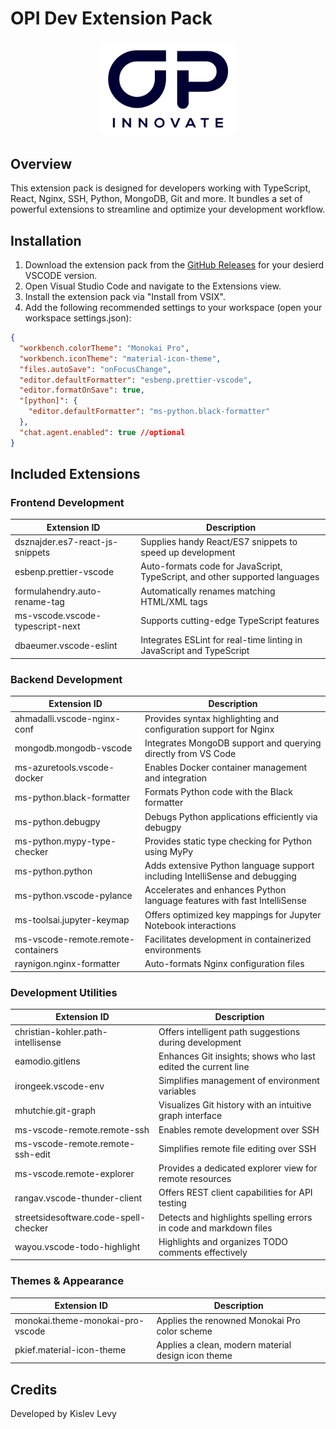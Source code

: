# OPI Dev Extension Pack

<div style="text-align: center; margin: 20px 0;">
  <img src="icon.png" alt="OPI Icon" width="200" style="background-color: white; padding: 10px; display: inline-block; border-radius: 10px;">
</div>

## Overview

This extension pack is designed for developers working with TypeScript, React, Nginx, SSH, Python, MongoDB, Git and more. It bundles a set of powerful extensions to streamline and optimize your development workflow.

## Installation

1. Download the extension pack from the [GitHub Releases](https://github.com/kislev-opi/opi-dev-extension-pack/releases/latest) for your desierd VSCODE version.
2. Open Visual Studio Code and navigate to the Extensions view.
3. Install the extension pack via "Install from VSIX".
4. Add the following recommended settings to your workspace (open your workspace settings.json):

```json
{
  "workbench.colorTheme": "Monokai Pro",
  "workbench.iconTheme": "material-icon-theme",
  "files.autoSave": "onFocusChange",
  "editor.defaultFormatter": "esbenp.prettier-vscode",
  "editor.formatOnSave": true,
  "[python]": {
    "editor.defaultFormatter": "ms-python.black-formatter"
  },
  "chat.agent.enabled": true //optional
}
```

## Included Extensions

### Frontend Development

| Extension ID                     | Description                                                                 |
| -------------------------------- | --------------------------------------------------------------------------- |
| dsznajder.es7-react-js-snippets  | Supplies handy React/ES7 snippets to speed up development                   |
| esbenp.prettier-vscode           | Auto-formats code for JavaScript, TypeScript, and other supported languages |
| formulahendry.auto-rename-tag    | Automatically renames matching HTML/XML tags                                |
| ms-vscode.vscode-typescript-next | Supports cutting-edge TypeScript features                                   |
| dbaeumer.vscode-eslint           | Integrates ESLint for real-time linting in JavaScript and TypeScript        |

### Backend Development

| Extension ID                       | Description                                                                 |
| ---------------------------------- | --------------------------------------------------------------------------- |
| ahmadalli.vscode-nginx-conf        | Provides syntax highlighting and configuration support for Nginx            |
| mongodb.mongodb-vscode             | Integrates MongoDB support and querying directly from VS Code               |
| ms-azuretools.vscode-docker        | Enables Docker container management and integration                         |
| ms-python.black-formatter          | Formats Python code with the Black formatter                                |
| ms-python.debugpy                  | Debugs Python applications efficiently via debugpy                          |
| ms-python.mypy-type-checker        | Provides static type checking for Python using MyPy                         |
| ms-python.python                   | Adds extensive Python language support including IntelliSense and debugging |
| ms-python.vscode-pylance           | Accelerates and enhances Python language features with fast IntelliSense    |
| ms-toolsai.jupyter-keymap          | Offers optimized key mappings for Jupyter Notebook interactions             |
| ms-vscode-remote.remote-containers | Facilitates development in containerized environments                       |
| raynigon.nginx-formatter           | Auto-formats Nginx configuration files                                      |

### Development Utilities

| Extension ID                          | Description                                                       |
| ------------------------------------- | ----------------------------------------------------------------- |
| christian-kohler.path-intellisense    | Offers intelligent path suggestions during development            |
| eamodio.gitlens                       | Enhances Git insights; shows who last edited the current line     |
| irongeek.vscode-env                   | Simplifies management of environment variables                    |
| mhutchie.git-graph                    | Visualizes Git history with an intuitive graph interface          |
| ms-vscode-remote.remote-ssh           | Enables remote development over SSH                               |
| ms-vscode-remote.remote-ssh-edit      | Simplifies remote file editing over SSH                           |
| ms-vscode.remote-explorer             | Provides a dedicated explorer view for remote resources           |
| rangav.vscode-thunder-client          | Offers REST client capabilities for API testing                   |
| streetsidesoftware.code-spell-checker | Detects and highlights spelling errors in code and markdown files |
| wayou.vscode-todo-highlight           | Highlights and organizes TODO comments effectively                |

### Themes & Appearance

| Extension ID                     | Description                                        |
| -------------------------------- | -------------------------------------------------- |
| monokai.theme-monokai-pro-vscode | Applies the renowned Monokai Pro color scheme      |
| pkief.material-icon-theme        | Applies a clean, modern material design icon theme |

## Credits

Developed by Kislev Levy
